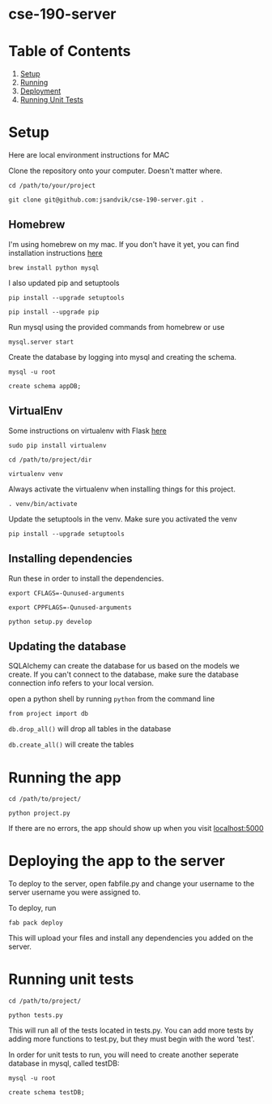 cse-190-server
==============

# Table of Contents
1. [Setup](#setup)
2. [Running](#running)
3. [Deployment](#deploy)
3. [Running Unit Tests](#tests)

# <a name="setup"></a>Setup 
Here are local environment instructions for MAC

Clone the repository onto your computer. Doesn't matter where.

`cd /path/to/your/project`

`git clone git@github.com:jsandvik/cse-190-server.git .`

## Homebrew
I'm using homebrew on my mac. If you don't have it yet, you can find installation instructions [here](http://brew.sh)

`brew install python mysql`

I also updated pip and setuptools

`pip install --upgrade setuptools`

`pip install --upgrade pip`

Run mysql using the provided commands from homebrew or use 

`mysql.server start`

Create the database by logging into mysql and creating the schema.

`mysql -u root`

`create schema appDB;`

## VirtualEnv
Some instructions on virtualenv with Flask [here](http://flask.pocoo.org/docs/installation/)

`sudo pip install virtualenv`

`cd /path/to/project/dir`

`virtualenv venv`

Always activate the virtualenv when installing things for this project.

`. venv/bin/activate`

Update the setuptools in the venv. Make sure you activated the venv

`pip install --upgrade setuptools`


## Installing dependencies
Run these in order to install the dependencies.

`export CFLAGS=-Qunused-arguments`

`export CPPFLAGS=-Qunused-arguments`

`python setup.py develop`

## Updating the database
SQLAlchemy can create the database for us based on the models we create. If you can't connect to the database, make sure the database connection info refers to your local version.

open a python shell by running `python` from the command line

`from project import db`

`db.drop_all()` will drop all tables in the database

`db.create_all()` will create the tables

# <a name="running"></a>Running the app 

`cd /path/to/project/`

`python project.py`

If there are no errors, the app should show up when you visit [localhost:5000](http://localhost:5000)

# <a name="deploy"></a>Deploying the app to the server 

To deploy to the server, open fabfile.py and change your username to the server username you were assigned to.

To deploy, run

`fab pack deploy`

This will upload your files and install any dependencies you added on the server.

# <a name="tests"></a>Running unit tests 

`cd /path/to/project/`

`python tests.py`

This will run all of the tests located in tests.py. You can add more tests by adding more functions to test.py, but they must begin with the word 'test'.

In order for unit tests to run, you will need to create another seperate database in mysql, called testDB:

`mysql -u root`

`create schema testDB;`

